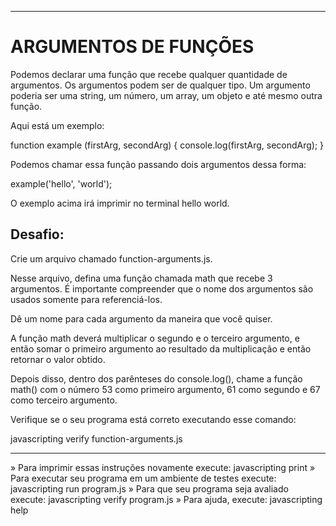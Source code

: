 -------------------
# ARGUMENTOS DE FUNÇÕES

Podemos declarar uma função que recebe qualquer quantidade de argumentos. Os argumentos podem ser de qualquer tipo. Um argumento poderia ser uma string, um número, um array, um objeto e até mesmo outra função.

Aqui está um exemplo:

function example (firstArg, secondArg) {
  console.log(firstArg, secondArg);
}

Podemos chamar essa função passando dois argumentos dessa forma:

example('hello', 'world');

O exemplo acima irá imprimir no terminal hello world.

## Desafio:

Crie um arquivo chamado function-arguments.js.

Nesse arquivo, defina uma função chamada math que recebe 3 argumentos. É importante compreender que o nome dos argumentos são usados somente para referenciá-los.

Dê um nome para cada argumento da maneira que você quiser.

A função math deverá multiplicar o segundo e o terceiro argumento, e então somar o primeiro argumento ao resultado da multiplicação e então retornar o valor obtido.

Depois disso, dentro dos parênteses do console.log(), chame a função math() com o número 53 como primeiro argumento, 61 como segundo e 67 como terceiro argumento.

Verifique se o seu programa está correto executando esse comando:

javascripting verify function-arguments.js

-------------------

 » Para imprimir essas instruções novamente execute: javascripting print
 » Para executar seu programa em um ambiente de testes execute: javascripting run program.js
 » Para que seu programa seja avaliado execute: javascripting verify program.js
 » Para ajuda, execute: javascripting help
